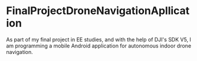 # FinalProjectDroneNavigationApllication
As part of my final project in EE studies, and with the help of DJI's SDK V5, I am programming a mobile Android application for autonomous indoor drone navigation.
